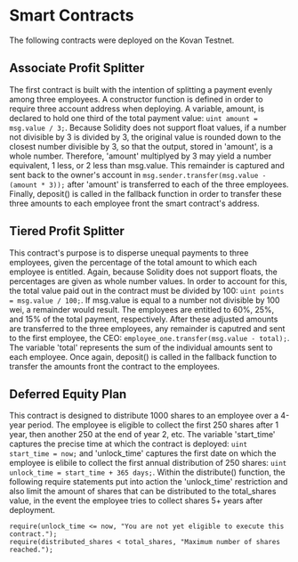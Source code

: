 # Smart Contracts

The following contracts were deployed on the Kovan Testnet.

## Associate Profit Splitter
The first contract is built with the intention of splitting a payment evenly among three employees. A constructor function is defined in order to require three account address when deploying. A variable, amount, is declared to hold one third of the total payment value: ```uint amount = msg.value / 3;```. Because Solidity does not support float values, if a number not divisible by 3 is divided by 3, the original value is rounded down to the closest number divisible by 3, so that the output, stored in 'amount', is a whole number. Therefore, 'amount' multiplyed by 3 may yield a number equivalent, 1 less, or 2 less than msg.value. This remainder is captured and sent back to the owner's account in ```msg.sender.transfer(msg.value - (amount * 3));``` after 'amount' is transferred to each of the three employees. Finally, deposit() is called in the fallback function in order to transfer these three amounts to each employee front the smart contract's address.

## Tiered Profit Splitter
This contract's purpose is to disperse unequal payments to three employees, given the percentage of the total amount to which each employee is entitled. Again, because Solidity does not support floats, the percentages are given as whole number values. In order to account for this, the total value paid out in the contract must be divided by 100: ```uint points = msg.value / 100;```. If msg.value is equal to a number not divisible by 100 wei, a remainder would result. The employees are entitled to 60%, 25%, and 15% of the total payment, respectively. After these adjusted amounts are transferred to the three employees, any remainder is caputred and sent to the first employee, the CEO: ```employee_one.transfer(msg.value - total);```. The variable 'total' represents the sum of the individual amounts sent to each employee. Once again, deposit() is called in the fallback function to transfer the amounts front the contract to the employees.

## Deferred Equity Plan
This contract is designed to distribute 1000 shares to an employee over a 4-year period. The employee is eligible to collect the first 250 shares after 1 year, then another 250 at the end of year 2, etc. The variable 'start_time' captures the precise time at which the contract is deployed: ```uint start_time = now;``` and 'unlock_time' captures the first date on which the employee is elibile to collect the first annual distribution of 250 shares: ```uint unlock_time = start_time + 365 days;```. Within the distribute() function, the following require statements put into action the 'unlock_time' restriction and also limit the amount of shares that can be distributed to the total_shares value, in the event the employee tries to collect shares 5+ years after deployment.  
```
require(unlock_time <= now, "You are not yet eligible to execute this contract.");
require(distributed_shares < total_shares, "Maximum number of shares reached.");
```
